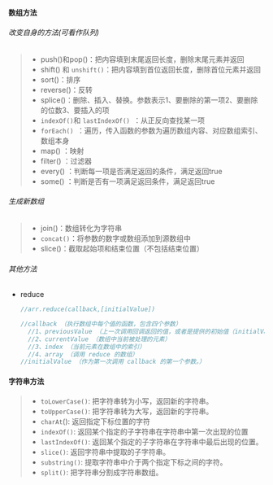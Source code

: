 #### 数组方法

###### 改变自身的方法(可看作队列)

> * push()和pop()：把内容填到末尾返回长度，删除末尾元素并返回
> * shift() 和 `unshift()`：把内容填到首位返回长度，删除首位元素并返回
> * sort()：排序
> * reverse()：反转
> * splice()：删除、插入、替换。参数表示1、要删除的第一项2、要删除的位数3、要插入的项
> * `indexOf()`和 `lastIndexOf() `：从正反向查找某一项
> * `forEach() `：遍历，传入函数的参数为遍历数组内容、对应数组索引、数组本身
> * map() ：映射
> * filter() ：过滤器
> * every() ：判断每一项是否满足返回的条件，满足返回true
> * some() ：判断是否有一项满足返回条件，满足返回true

###### 生成新数组

> * join()：数组转化为字符串
>* `concat()`：将参数的数字或数组添加到源数组中
> * slice()：截取起始项和结束位置（不包括结束位置）

###### 其他方法

* reduce

  ```javascript
  //arr.reduce(callback,[initialValue])
  
  //callback （执行数组中每个值的函数，包含四个参数）
  	//1、previousValue （上一次调用回调返回的值，或者是提供的初始值（initialValue））
  	//2、currentValue （数组中当前被处理的元素）
  	//3、index （当前元素在数组中的索引）
  	//4、array （调用 reduce 的数组）
  //initialValue （作为第一次调用 callback 的第一个参数。）
  
  
  ```

  

#### 字符串方法

> * `toLowerCase()`: 把字符串转为小写，返回新的字符串。
> * `toUpperCase()`: 把字符串转为大写，返回新的字符串。
> * `charAt`(): 返回指定下标位置的字符
> * `indexOf()`: 返回某个指定的子字符串在字符串中第一次出现的位置
> * `lastIndexOf()`: 返回某个指定的子字符串在字符串中最后出现的位置。
> * `slice()`: 返回字符串中提取的子字符串。
> * `substring()`: 提取字符串中介于两个指定下标之间的字符。
> * `split()`: 把字符串分割成字符串数组。

